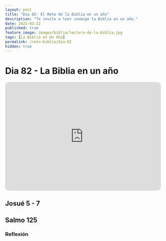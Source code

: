 ```yaml
---
layout: post
title: "Dia 82- El Reto de la Biblia en un año"
description: "Te invito a leer conmigo la Biblia en un año."
date: 2023-03-22
published: true
feature_image: images/biblia/lectura-de-la-biblia.jpg
tags: [La Biblia en Un Año]
permalink: /reto-biblia/dia-82
hidden: true
---
```


# Dia 82 - La Biblia en un año
<iframe style="border-radius:12px" src="https://open.spotify.com/embed/episode/7h6E3jcajfoX6DVd8yJvMJ?utm_source=generator" width="100%" height="352" frameBorder="0" allowfullscreen="" allow="autoplay; clipboard-write; encrypted-media; fullscreen; picture-in-picture" loading="lazy"></iframe>

## Josué 5 - 7

## Salmo 125

### Reflexión









